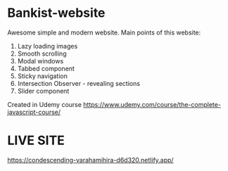# Bankist-website

Awesome simple and modern website. 
Main points of this website:
1. Lazy loading images
2. Smooth scrolling
3. Modal windows
4. Tabbed component
5. Sticky navigation
6. Intersection Observer - revealing sections
7. Slider component



Created in Udemy course
https://www.udemy.com/course/the-complete-javascript-course/

# LIVE SITE
https://condescending-varahamihira-d6d320.netlify.app/
